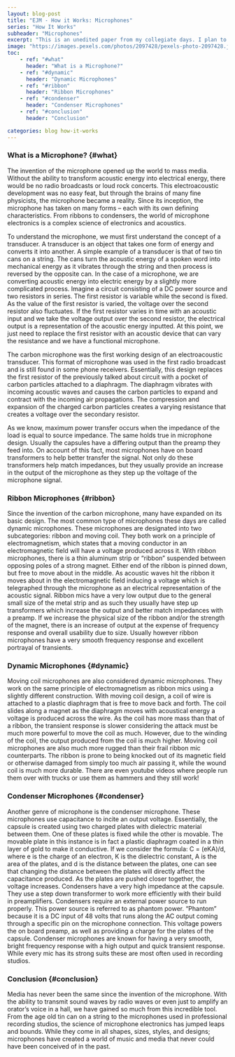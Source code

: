 ```yaml
---
layout: blog-post
title: "EJM - How it Works: Microphones"
series: "How It Works"
subheader: "Microphones"
excerpt: "This is an unedited paper from my collegiate days. I plan to expand on it, but this is a meant as a proof of concept for layout and design"
image: "https://images.pexels.com/photos/2097428/pexels-photo-2097428.jpeg"
toc: 
    - ref: "#what"
      header: "What is a Microphone?"
    - ref: "#dynamic"
      header: "Dynamic Microphones"
    - ref: "#ribbon"
      header: "Ribbon Microphones"
    - ref: "#condenser"
      header: "Condenser Microphones"
    - ref: "#conclusion"
      header: "Conclusion"

categories: blog how-it-works 
---
```


### What is a Microphone? {#what}

The invention of the microphone opened up the world to mass media. Without the ability to transform acoustic energy into electrical energy, there would be no radio broadcasts or loud rock concerts. This electroacoustic development was no easy feat, but through the brains of many fine physicists, the microphone became a reality. Since its inception, the microphone has taken on many forms – each with its own defining characteristics. From ribbons to condensers, the world of microphone electronics is a complex science of electronics and acoustics.

To understand the microphone, we must first understand the concept of a transducer. A transducer is an object that takes one form of energy and converts it into another. A simple example of a transducer is that of two tin cans on a string. The cans turn the acoustic energy of a spoken word into mechanical energy as it vibrates through the string and then process is reversed by the opposite can. In the case of a microphone, we are converting acoustic energy into electric energy by a slightly more complicated process. Imagine a circuit consisting of a DC power source and two resistors in series. The first resistor is variable while the second is fixed. As the value of the first resistor is varied, the voltage over the second resistor also fluctuates. If the first resistor varies in time with an acoustic input and we take the voltage output over the second resistor, the electrical output is a representation of the acoustic energy inputted. At this point, we just need to replace the first resistor with an acoustic device that can vary the resistance and we have a functional microphone.

The carbon microphone was the first working design of an electroacoustic transducer. This format of microphone was used in the first radio broadcast and is still found in some phone receivers. Essentially, this design replaces the first resistor of the previously talked about circuit with a pocket of carbon particles attached to a diaphragm. The diaphragm vibrates with incoming acoustic waves and causes the carbon particles to expand and contract with the incoming air propagations. The compression and expansion of the charged carbon particles creates a varying resistance that creates a voltage over the secondary resistor.

As we know, maximum power transfer occurs when the impedance of the load is equal to source impedance. The same holds true in microphone design. Usually the capsules have a differing output than the preamp they feed into. On account of this fact, most microphones have on board transformers to help better transfer the signal. Not only do these transformers help match impedances, but they usually provide an increase in the output of the microphone as they step up the voltage of the microphone signal.

### Ribbon Microphones {#ribbon}

Since the invention of the carbon microphone, many have expanded on its basic design. The most common type of microphones these days are called dynamic microphones. These microphones are designated into two subcategories: ribbon and moving coil. They both work on a principle of electromagnetism, which states that a moving conductor in an electromagnetic field will have a voltage produced across it. With ribbon microphones, there is a thin aluminum strip or “ribbon” suspended between opposing poles of a strong magnet. Either end of the ribbon is pinned down, but free to move about in the middle. As acoustic waves hit the ribbon it moves about in the electromagnetic field inducing a voltage which is telegraphed through the microphone as an electrical representation of the acoustic signal. Ribbon mics have a very low output due to the general small size of the metal strip and as such they usually have step up transformers which increase the output and better match impedances with a preamp. If we increase the physical size of the ribbon and/or the strength of the magnet, there is an increase of output at the expense of frequency response and overall usability due to size. Usually however ribbon microphones have a very smooth frequency response and excellent portrayal of transients.

### Dynamic Microphones {#dynamic}

Moving coil microphones are also considered dynamic microphones. They work on the same principle of electromagnetism as ribbon mics using a slightly different construction. With moving coil design, a coil of wire is attached to a plastic diaphragm that is free to move back and forth. The coil slides along a magnet as the diaphragm moves with acoustical energy a voltage is produced across the wire. As the coil has more mass than that of a ribbon, the transient response is slower considering the attack must be much more powerful to move the coil as much. However, due to the winding of the coil, the output produced from the coil is much higher. Moving coil microphones are also much more rugged than their frail ribbon mic counterparts. The ribbon is prone to being knocked out of its magnetic field or otherwise damaged from simply too much air passing it, while the wound coil is much more durable. There are even youtube videos where people run them over with trucks or use them as hammers and they still work!

### Condenser Microphones {#condenser}

Another genre of microphone is the condenser microphone. These microphones use capacitance to incite an output voltage. Essentially, the capsule is created using two charged plates with dielectric material between them. One of these plates is fixed while the other is movable. The movable plate in this instance is in fact a plastic diaphragm coated in a thin layer of gold to make it conductive. If we consider the formula: C = (eKA)/d, where e is the charge of an electron, K is the dielectric constant, A is the area of the plates, and d is the distance between the plates, one can see that changing the distance between the plates will directly affect the capacitance produced. As the plates are pushed closer together, the voltage increases. Condensers have a very high impedance at the capsule. They use a step down transformer to work more efficiently with their build in preamplifiers. Condensers require an external power source to run properly. This power source is referred to as phantom power. “Phantom” because it is a DC input of 48 volts that runs along the AC output coming through a specific pin on the microphone connection. This voltage powers the on board preamp, as well as providing a charge for the plates of the capsule. Condenser microphones are known for having a very smooth, bright frequency response with a high output and quick transient response. While every mic has its strong suits these are most often used in recording studios.

### Conclusion {#conclusion}
                
Media has never been the same since the invention of the microphone. With the ability to transmit sound waves by radio waves or even just to amplify an orator’s voice in a hall, we have gained so much from this incredible tool. From the age old tin can on a string to the microphones used in professional recording studios, the science of microphone electronics has jumped leaps and bounds. While they come in all shapes, sizes, styles, and designs; microphones have created a world of music and media that never could have been conceived of in the past.
    